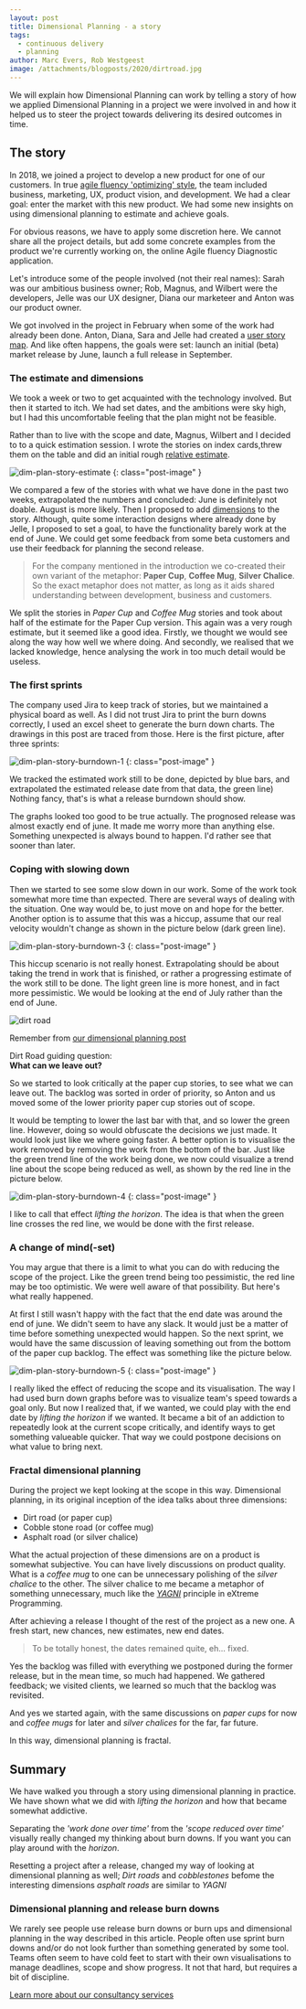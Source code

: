 ```yaml
---
layout: post
title: Dimensional Planning - a story
tags:
  - continuous delivery
  - planning
author: Marc Evers, Rob Westgeest
image: /attachments/blogposts/2020/dirtroad.jpg
---
```


We will explain how Dimensional Planning can work by telling a story of how we
applied Dimensional Planning in a project we were involved in and how it helped
us to steer the project towards delivering its desired outcomes in time.

## The story

In 2018, we joined a project to develop a new product for one of our customers. In true [agile fluency 'optimizing' style](https://martinfowler.com/articles/agileFluency.html), the team included business, marketing, UX, product vision, and development. We had a clear goal: enter the market with this new product. We had some new insights on using dimensional planning to estimate and achieve goals.

For obvious reasons, we have to apply some discretion here. We cannot share all the project details, but add some concrete examples from the product we're currently working on, the online Agile fluency Diagnostic application.

Let's introduce some of the people involved (not their real names): Sarah was our ambitious business owner; Rob, Magnus, and Wilbert were the developers, Jelle was our UX designer, Diana our marketeer and Anton was our product owner.

We got involved in the project in February when some of the work had already been done. Anton, Diana, Sara and Jelle had created a [user story map](https://www.jpattonassociates.com/the-new-backlog/). And like often happens, the goals were set: launch an initial (beta) market release by June, launch a full release in September.

### The estimate and dimensions

We took a week or two to get acquainted with the technology involved. But then it started to itch. We had set dates, and the ambitions were sky high, but I had this uncomfortable feeling that the plan might not be feasible.

Rather than to live with the scope and date, Magnus, Wilbert and I decided to to a quick estimation session. I wrote the stories on index cards,threw them on the table and did an initial rough [relative estimate](https://medium.com/comparethemarket/my-relative-estimation-guide-742e247bb63b).

![dim-plan-story-estimate](/attachments/blogposts/2020/dim-plan-story-estimate-2.jpg) 
{: class="post-image" }

We compared a few of the stories with what we have done in the past two weeks, extrapolated the numbers and concluded: June is definitely not doable. August is more likely. Then I proposed to add [dimensions](http://localhost:8082/2020/09/02/dimensional-planning.html) to the story. Although, quite some interaction designs where already done by Jelle, I proposed to set a goal, to have the functionality barely work at the end of June. We could get some feedback from some beta customers and use their feedback for planning the second release. 

> For the company mentioned in the introduction we co-created their own variant of the metaphor: __Paper Cup__, __Coffee Mug__, __Silver Chalice__. So the exact metaphor does not matter, as long as it aids shared understanding between development, business and customers.

We split the stories in _Paper Cup_ and _Coffee Mug_ stories and took about half of the estimate for the Paper Cup version. This again was a very rough estimate, but it seemed like a good idea. Firstly, we thought we would see along the way how well we where doing. And secondly, we realised that we lacked knowledge, hence analysing the work in too much detail would be useless. 

### The first sprints 

The company used Jira to keep track of stories, but we maintained a physical board as well. As I did not trust Jira to print the burn downs correctly, I used an excel sheet to generate the burn down charts. The drawings in this post are traced from those. Here is the first picture, after three sprints:

![dim-plan-story-burndown-1](/attachments/blogposts/2020/dim-plan-story-burndown-1.png) 
{: class="post-image" }

We tracked the estimated work still to be done, depicted by blue bars, and extrapolated the estimated release date from that data, the green line) Nothing fancy, that's is what a release burndown should show. 

The graphs looked too good to be true actually. The prognosed release was almost exactly end of june. It made me worry more than anything else. Something unexpected is always bound to happen. I'd rather see that sooner than later.

### Coping with slowing down

Then we started to see some slow down in our work. Some of the work took somewhat more time than expected. There are several ways of dealing with the situation. 
One way would be, to just move on and hope for the better. Another option is to assume that this was a hiccup, assume that our real velocity wouldn't change as shown in the picture below (dark green line). 

![dim-plan-story-burndown-3](/attachments/blogposts/2020/dim-plan-story-burndown-3.png) 
{: class="post-image" }


This hiccup scenario is not really honest. Extrapolating should be about taking the trend in work that is finished, or rather a progressing estimate of the work still to be done. The light green line is more honest, and in fact more pessimistic. We would be looking at the end of July rather than the end of June.

<div class="shout-out">
  <div>
    <img src="/attachments/blogposts/2020/dirtroad-sketch.png" alt="dirt road">
  </div>
  <div>
    <p>Remember from <a href="/2020/09/02/dimensional-planning.html">our dimensional planning post</a></p>
    <p>Dirt Road guiding question:<br>
    <strong>What can we leave out?</strong></p>
  </div>
</div>

So we started to look critically at the paper cup stories, to see what we can leave out. The backlog was sorted in order of priority, so Anton and us moved some of the lower priority paper cup stories out of scope. 

It would be tempting to lower the last bar with that, and so lower the green line. However, doing so would obfuscate the decisions we just made. It would look just like we where going faster. A better option is to visualise the work removed by removing the work from the bottom of the bar. Just like the green trend line of the work being done, we now could visualize a trend line about the scope being reduced as well, as shown by the red line in the picture below.

![dim-plan-story-burndown-4](/attachments/blogposts/2020/dim-plan-story-burndown-4.png) 
{: class="post-image" }

I like to call that effect _lifting the horizon_. The idea is that when the green line crosses the red line, we would be done with the first release. 

### A change of mind(-set)

You may argue that there is a limit to what you can do with reducing the scope of the project. Like the green trend being too pessimistic, the red line may be too optimistic. We were well aware of that possibility. But here's what really happened.

At first I still wasn't happy with the fact that the end date was around the end of june. We didn't seem to have any slack. It would just be a matter of time before something unexpected would happen. So the next sprint, we would have the same discussion of leaving something out from the bottom of the paper cup backlog. The effect was something like the picture below.

![dim-plan-story-burndown-5](/attachments/blogposts/2020/dim-plan-story-burndown-5.png) 
{: class="post-image" }

I really liked the effect of reducing the scope and its visualisation. The way I had used burn down graphs before was to visualize team's speed towards a goal only. But now I realized that, if we wanted, we could play with the end date by _lifting the horizon_ if we wanted. It became a bit of an addiction to repeatedly look at the current scope critically, and identify ways to get something valueable quicker. That way we could postpone decisions on what value to bring next.

### Fractal dimensional planning

During the project we kept looking at the scope in this way. Dimensional planning, in its original inception of the idea talks about three dimensions:

* Dirt road (or paper cup)
* Cobble stone road (or coffee mug)
* Asphalt road (or silver chalice)

What the actual projection of these dimensions are on a product is somewhat subjective. You can have lively discussions on product quality. What is a _coffee mug_ to one can be unnecessary polishing of the _silver chalice_ to the other. The silver chalice to me became a metaphor of something unnecessary, much like the [_YAGNI_](http://c2.com/xp/YouArentGonnaNeedIt.html) principle in eXtreme Programming.

After achieving a release I thought of the rest of the project as a new one. A fresh start, new chances, new estimates, new end dates. 

> To be totally honest, the dates remained quite, eh... fixed.

Yes the backlog was filled with everything we postponed during the former release, but in the mean time, so much had happened. We gathered feedback; we visited clients, we learned so much that the backlog was revisited. 

And yes we started again, with the same discussions on _paper cups_ for now and _coffee mugs_ for later and _silver chalices_ for the far, far future. 

In this way, dimensional planning is fractal.

## Summary

We have walked you through a story using dimensional planning in practice. We have shown what we did with _lifting the horizon_ and how that became somewhat addictive.

Separating the _'work done over time'_ from the _'scope reduced over time'_ visually really changed my thinking about burn downs. If you want you can play around with the _horizon_. 

Resetting a project after a release, changed my way of looking at dimensional planning as well; _Dirt roads_ and _cobblestones_ befome the interesting dimensions _asphalt roads_ are similar to _YAGNI_

<aside>
  <h3>Dimensional planning and release burn downs</h3>
  <p>We rarely see people use release burn downs or burn ups and dimensional planning in the way described in this article. People often use sprint burn downs and/or do not look further than something generated by some tool. Teams often seem to have cold feet to start with their own visualisations to manage deadlines, scope and show progress. It not that hard, but requires a bit of discipline.</p>
  <p><div>
    <a href="/consulting">Learn more about our consultancy services</a>
  </div></p>
</aside>





